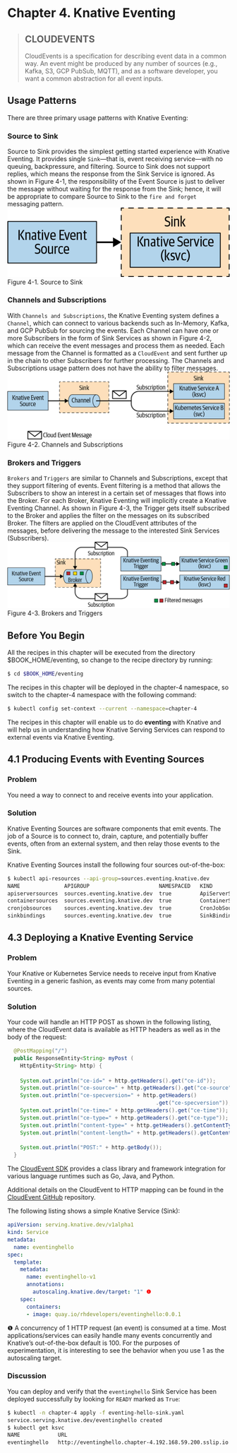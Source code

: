 # Chapter 4. Knative Eventing
> ## CLOUDEVENTS
> CloudEvents is a specification for describing event data in a common way. An event might be produced by any number of sources (e.g., Kafka, S3, GCP PubSub, MQTT), and as a software developer, you want a common abstraction for all event inputs.

## Usage Patterns
There are three primary usage patterns with Knative Eventing:
### Source to Sink
Source to Sink provides the simplest getting started experience with Knative Eventing. It provides single ``Sink``—that is, event receiving service—with no queuing, backpressure, and filtering. Source to Sink does not support replies, which means the response from the Sink Service is ignored. As shown in Figure 4-1, the responsibility of the Event Source is just to deliver the message without waiting for the response from the Sink; hence, it will be appropriate to compare Source to Sink to the ``fire and forget`` messaging pattern.   
![Source to Sink](images/kncb_0401.png)  
Figure 4-1. Source to Sink
### Channels and Subscriptions
With ``Channels and Subscriptions``, the Knative Eventing system defines a ``Channel``, which can connect to various backends such as In-Memory, Kafka, and GCP PubSub for sourcing the events. Each Channel can have one or more Subscribers in the form of Sink Services as shown in Figure 4-2, which can receive the event messages and process them as needed. Each message from the Channel is formatted as a ``CloudEvent`` and sent further up in the chain to other Subscribers for further processing. The Channels and Subscriptions usage pattern does not have the ability to filter messages.
![Channels and Subscriptions](images/kncb_0402.png)  
Figure 4-2. Channels and Subscriptions
### Brokers and Triggers
``Brokers`` and ``Triggers`` are similar to Channels and Subscriptions, except that they support filtering of events. Event filtering is a method that allows the Subscribers to show an interest in a certain set of messages that flows into the Broker. For each Broker, Knative Eventing will implicitly create a Knative Eventing Channel. As shown in Figure 4-3, the Trigger gets itself subscribed to the Broker and applies the filter on the messages on its subscribed Broker. The filters are applied on the CloudEvent attributes of the messages, before delivering the message to the interested Sink Services (Subscribers).
![Brokers and Triggers](images/kncb_0403.png)  
Figure 4-3. Brokers and Triggers

## Before You Begin
All the recipes in this chapter will be executed from the directory $BOOK_HOME/eventing, so change to the recipe directory by running:
```bash
$ cd $BOOK_HOME/eventing
```

The recipes in this chapter will be deployed in the chapter-4 namespace, so switch to the chapter-4 namespace with the following command:
```bash
$ kubectl config set-context --current --namespace=chapter-4
```
The recipes in this chapter will enable us to do **eventing** with Knative and will help us in understanding how Knative Serving Services can respond to external events via Knative Eventing.
## 4.1 Producing Events with Eventing Sources
### Problem
You need a way to connect to and receive events into your application.

### Solution
Knative Eventing Sources are software components that emit events. The job of a Source is to connect to, drain, capture, and potentially buffer events, often from an external system, and then relay those events to the Sink.

Knative Eventing Sources install the following four sources out-of-the-box:
```bash
$ kubectl api-resources --api-group=sources.eventing.knative.dev
NAME              APIGROUP                      NAMESPACED   KIND
apiserversources  sources.eventing.knative.dev  true         ApiServerSource
containersources  sources.eventing.knative.dev  true         ContainerSource
cronjobsources    sources.eventing.knative.dev  true         CronJobSource
sinkbindings      sources.eventing.knative.dev  true         SinkBinding
```
## 4.3 Deploying a Knative Eventing Service
### Problem
Your Knative or Kubernetes Service needs to receive input from Knative Eventing in a generic fashion, as events may come from many potential sources.

### Solution
Your code will handle an HTTP POST as shown in the following listing, where the CloudEvent data is available as HTTP headers as well as in the body of the request:
```java
  @PostMapping("/")
  public ResponseEntity<String> myPost (
    HttpEntity<String> http) {

    System.out.println("ce-id=" + http.getHeaders().get("ce-id"));
    System.out.println("ce-source=" + http.getHeaders().get("ce-source"));
    System.out.println("ce-specversion=" + http.getHeaders()
                                               .get("ce-specversion"));
    System.out.println("ce-time=" + http.getHeaders().get("ce-time"));
    System.out.println("ce-type=" + http.getHeaders().get("ce-type"));
    System.out.println("content-type=" + http.getHeaders().getContentType());
    System.out.println("content-length=" + http.getHeaders().getContentLength());

    System.out.println("POST:" + http.getBody());
  }
```
The [CloudEvent SDK](https://github.com/cloudevents) provides a class library and framework integration for various language runtimes such as Go, Java, and Python.

Additional details on the CloudEvent to HTTP mapping can be found in the [CloudEvent GitHub](https://github.com/cloudevents/spec/) repository.

The following listing shows a simple Knative Service (Sink):
```yaml
apiVersion: serving.knative.dev/v1alpha1
kind: Service
metadata:
  name: eventinghello
spec:
  template:
    metadata:
      name: eventinghello-v1
      annotations:
        autoscaling.knative.dev/target: "1" ❶ 
    spec:
      containers:
      - image: quay.io/rhdevelopers/eventinghello:0.0.1
```
❶  A concurrency of 1 HTTP request (an event) is consumed at a time. Most applications/services can easily handle many events concurrently and Knative’s out-of-the-box default is 100. For the purposes of experimentation, it is interesting to see the behavior when you use 1 as the autoscaling target.
### Discussion
You can deploy and verify that the ``eventinghello`` Sink Service has been deployed successfully by looking for ``READY`` marked as ``True``:
```bash
$ kubectl -n chapter-4 apply -f eventing-hello-sink.yaml
service.serving.knative.dev/eventinghello created
$ kubectl get ksvc
NAME            URL                                                      LATESTCREATED         LATESTREADY   READY     REASON
eventinghello   http://eventinghello.chapter-4.192.168.59.200.sslip.io   eventinghello-00001                 Unknown   RevisionMissing
```